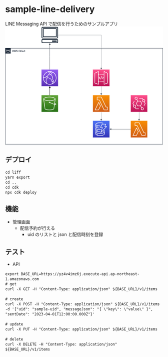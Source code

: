# sample-line-delivery

LINE Messaging API で配信を行うためのサンプルアプリ
![](docs/archtecture.drawio.png)

## デプロイ

```
cd liff
yarn export
cd ..
cd cdk
npx cdk deploy
```

## 機能

- 管理画面
  - 配信予約が行える
    - uid のリストと json と配信時刻を登録

## テスト

- API

```bash:
export BASE_URL=https://yz4v4imz6j.execute-api.ap-northeast-1.amazonaws.com
# get
curl -X GET -H "Content-Type: application/json" ${BASE_URL}/v1/items

# create
curl -X POST -H "Content-Type: application/json" ${BASE_URL}/v1/items -d '{"uid": "sample-uid", "messageJson": "{ \"key\": \"value\" }", "sentDate": "2023-04-01T12:00:00.000Z"}'

# update
curl -X PUT -H "Content-Type: application/json" ${BASE_URL}/v1/items

# delete
curl -X DELETE -H "Content-Type: application/json" ${BASE_URL}/v1/items
```
